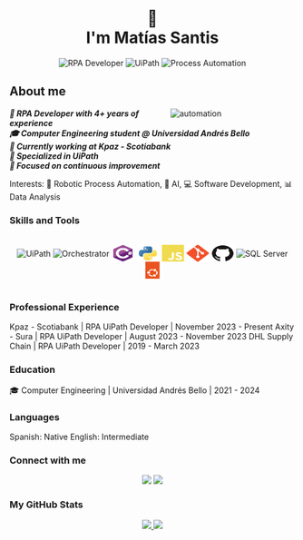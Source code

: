 <h1 align="center">👋<br> I'm Matías Santis</h1>
<div align="center">
  <p align="center"> 
    <img src="https://img.shields.io/badge/-RPA%20Developer-blue?style=flat-square" alt="RPA Developer"/>
    <img src="https://img.shields.io/badge/-UiPath-orange?style=flat-square" alt="UiPath"/>
    <img src="https://img.shields.io/badge/-Process%20Automation-green?style=flat-square" alt="Process Automation"/>
  </p>
</div>
<div>
  <h2> About me </h2>
  <img align="right" width=220px alt="automation" src="https://media.giphy.com/media/2higF6P3xOhMY/giphy.gif"/>
  <p align="left"><i><b>
  🤖 RPA Developer with 4+ years of experience<br>
  🎓 Computer Engineering student @ Universidad Andrés Bello<br>
  💼 Currently working at Kpaz - Scotiabank<br>
  🔧 Specialized in UiPath<br>
  🌟 Focused on continuous improvement
  </i></b></p>
  <p>Interests: 🤖 Robotic Process Automation, 🧠 AI, 💻 Software Development, 📊 Data Analysis</p>
</div>
<h3> Skills and Tools </h3>
<div align="center" valign="top"><br>
  <img align="center" alt="UiPath" height="30" width="40" src="https://cdn.worldvectorlogo.com/logos/uipath-2.svg">
  <img align="center" alt="Orchestrator" height="30" width="40" src="https://cdn.worldvectorlogo.com/logos/uipath-2.svg">
  <img align="center" alt="C#" height="30" width="40" src="https://raw.githubusercontent.com/devicons/devicon/master/icons/csharp/csharp-original.svg">
  <img align="center" alt="Python" height="30" width="40" src="https://raw.githubusercontent.com/devicons/devicon/master/icons/python/python-original.svg">
  <img align="center" alt="JavaScript" height="30" width="40" src="https://raw.githubusercontent.com/devicons/devicon/master/icons/javascript/javascript-plain.svg">
  <img align="center" alt="Git" height="30" width="40" src="https://raw.githubusercontent.com/devicons/devicon/master/icons/git/git-original.svg">
  <img align="center" alt="GitHub" height="30" width="40" src="https://raw.githubusercontent.com/devicons/devicon/master/icons/github/github-original.svg">
  <img align="center" alt="SQL Server" height="30" width="40" src="https://cdn.worldvectorlogo.com/logos/microsoft-sql-server-1.svg">
  <img align="center" alt="Ubuntu" height="30" width="40" src="https://raw.githubusercontent.com/devicons/devicon/master/icons/ubuntu/ubuntu-plain.svg">
</div><br>
<h3> Professional Experience </h3>

Kpaz - Scotiabank | RPA UiPath Developer | November 2023 - Present
Axity - Sura | RPA UiPath Developer | August 2023 - November 2023
DHL Supply Chain | RPA UiPath Developer | 2019 - March 2023

<h3> Education </h3>
🎓 Computer Engineering | Universidad Andrés Bello | 2021 - 2024
<h3> Languages </h3>

Spanish: Native
English: Intermediate

<h3> Connect with me </h3>
<div align="center">
  <a href="https://www.linkedin.com/in/matias-santis-urzua/" target="_blank"><img src="https://img.shields.io/badge/-LinkedIn-%230077B5?style=for-the-badge&logo=linkedin&logoColor=white" target="_blank"></a> 
  <a href="mailto:msantisurzua@gmail.com"><img src="https://img.shields.io/badge/-Email-%23333?style=for-the-badge&logo=gmail&logoColor=white&color=red" target="_blank"></a>
</div>
<h3> My GitHub Stats </h3>
<div align ="center">
  <a href="https://github.com/MatiasKoyote">
    <img height="150em" src="https://github-readme-stats.vercel.app/api?username=MatiasKoyote&count_private=true&include_all_commits=true&show_icons=true&theme=dark&hide_border=false&show_owner=true"/>
    <img height="150em" src="https://github-readme-stats.vercel.app/api/top-langs/?username=MatiasKoyote&theme=dark&hide_border=false&&layout=compact"/>
  </a>
</div>
